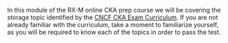 <!-- CKA Self-Study Mod 4 -->

In this module of the RX-M online CKA prep course we will be covering the storage topic identified by the [CNCF CKA Exam Curriculum](https://github.com/cncf/curriculum/blob/master/CKA_Curriculum_V1.19.pdf). If you are not already familiar with the curriculum, take a moment to familiarize yourself, as you will be required to know each of the topics in order to pass the test.
